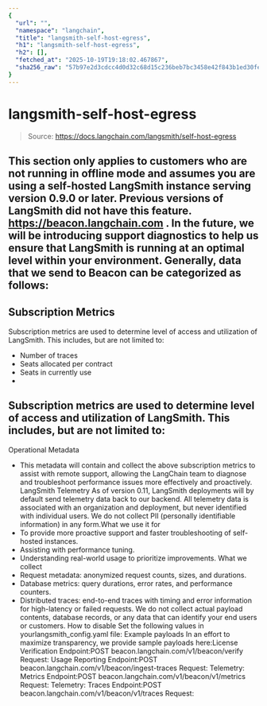 ```yaml
---
{
  "url": "",
  "namespace": "langchain",
  "title": "langsmith-self-host-egress",
  "h1": "langsmith-self-host-egress",
  "h2": [],
  "fetched_at": "2025-10-19T19:18:02.467867",
  "sha256_raw": "57b97e2d3cdcc4d0d32c68d15c236beb7bc3458e42f843b1ed30fedd99dfa08e"
}
---
```


# langsmith-self-host-egress

> Source: https://docs.langchain.com/langsmith/self-host-egress

This section only applies to customers who are not running in offline mode and assumes you are using a self-hosted LangSmith instance serving version 0.9.0 or later. Previous versions of LangSmith did not have this feature.
https://beacon.langchain.com
.
In the future, we will be introducing support diagnostics to help us ensure that LangSmith is running at an optimal level within your environment.
Generally, data that we send to Beacon can be categorized as follows:
-
Subscription Metrics
-
Subscription metrics are used to determine level of access and utilization of LangSmith. This includes, but are not limited to:
- Number of traces
- Seats allocated per contract
- Seats in currently use
-
Subscription metrics are used to determine level of access and utilization of LangSmith. This includes, but are not limited to:
-
Operational Metadata
- This metadata will contain and collect the above subscription metrics to assist with remote support, allowing the LangChain team to diagnose and troubleshoot performance issues more effectively and proactively.
LangSmith Telemetry
As of version 0.11, LangSmith deployments will by default send telemetry data back to our backend. All telemetry data is associated with an organization and deployment, but never identified with individual users. We do not collect PII (personally identifiable information) in any form.What we use it for
- To provide more proactive support and faster troubleshooting of self-hosted instances.
- Assisting with performance tuning.
- Understanding real-world usage to prioritize improvements.
What we collect
- Request metadata: anonymized request counts, sizes, and durations.
- Database metrics: query durations, error rates, and performance counters.
- Distributed traces: end-to-end traces with timing and error information for high-latency or failed requests.
We do not collect actual payload contents, database records, or any data that can identify your end users or customers.
How to disable
Set the following values in yourlangsmith_config.yaml
file:
Example payloads
In an effort to maximize transparency, we provide sample payloads here:License Verification
Endpoint:POST beacon.langchain.com/v1/beacon/verify
Request:
Usage Reporting
Endpoint:POST beacon.langchain.com/v1/beacon/ingest-traces
Request:
Telemetry: Metrics
Endpoint:POST beacon.langchain.com/v1/beacon/v1/metrics
Request:
Telemetry: Traces
Endpoint:POST beacon.langchain.com/v1/beacon/v1/traces
Request: